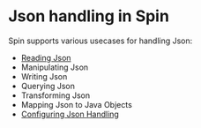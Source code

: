 # Json handling in Spin

Spin supports various usecases for handling Json:

* [Reading Json][reading-json]
* Manipulating Json
* Writing Json
* Querying Json
* Transforming Json
* Mapping Json to Java Objects
* [Configuring Json Handling][configuring-json]

[configuring-json]: configuring-json.md
[reading-json]: reading-json.md
